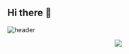 ## Hi there 👋

![header](https://capsule-render.vercel.app/api?type=waving&color=gradient&customColorList=10&height=200&section=header&text=Hoon's%20GitHub&fontSize=50&animation=twinkling&fontAlign=68&fontAlignY=36)

<p align="center">
  <img src="https://img.shields.io/badge/Csharp-239120?style=flat-square&logo=sharp&logoColor=White"/></a>&nbsp
</p>

<!--
**hoon877/hoon877** is a ✨ _special_ ✨ repository because its `README.md` (this file) appears on your GitHub profile.

Here are some ideas to get you started:

- 🔭 I’m currently working on ...
- 🌱 I’m currently learning ...
- 👯 I’m looking to collaborate on ...
- 🤔 I’m looking for help with ...
- 💬 Ask me about ...
- 📫 How to reach me: ...
- 😄 Pronouns: ...
- ⚡ Fun fact: ...
-->
